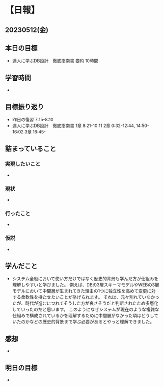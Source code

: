 # 【日報】
## 20230512(金)
## 本日の目標
- 達人に学ぶDB設計　徹底指南書 要約 10時間

## 学習時間
- 

## 目標振り返り
- 昨日の復習 7:15-8:10
- 達人に学ぶDB設計　徹底指南書 1章 8:21-10:11 2章 0:32-12:44, 14:50-16:02 3章 16:45-

## 詰まっていること
### 実現したいこと 
- 
### 現状
- 
### 行ったこと 
- 
### 仮説
- 

## 学んだこと
- システム全般において使い方だけではなく歴史的背景も学んだ方が仕組みを理解しやすいと学びました。
例えば、DBの3層スキーマモデルやWEBの3層モデルにおいて中間層が生まれてきた理由の1つに独立性を高めて変更に対する柔軟性を持たせたいことが挙げられます。
それは、元々別れていなかったが、時代が進むにつれてそうした方が良さそうだと判断されたため多層化していったのだと思います。
このようになぜシステムが現在のような複雑な仕組みで構成されているかを理解するために中間層がなかった頃はどうしていたのかなどの歴史的背景まで学ぶ必要があるとやっと理解できました。

## 感想
- 

## 明日の目標
- 


